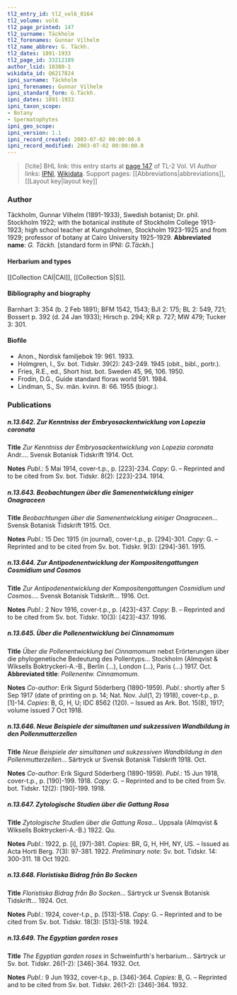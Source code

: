 ```yaml
---
tl2_entry_id: tl2_vol6_0164
tl2_volume: vol6
tl2_page_printed: 147
tl2_surname: Täckholm
tl2_forenames: Gunnar Vilhelm
tl2_name_abbrev: G. Täckh.
tl2_dates: 1891-1933
tl2_page_id: 33212189
author_lsid: 10380-1
wikidata_id: Q6217824
ipni_surname: Täckholm
ipni_forenames: Gunnar Vilhelm
ipni_standard_form: G.Täckh.
ipni_dates: 1891-1933
ipni_taxon_scope: 
- Botany
- Spermatophytes
ipni_geo_scope: 
ipni_version: 1.1
ipni_record_created: 2003-07-02 00:00:00.0
ipni_record_modified: 2003-07-02 00:00:00.0
---
```


> [!cite] BHL link: this entry starts at [page 147](https://www.biodiversitylibrary.org/page/33212189) of TL-2 Vol. VI
> Author links: [IPNI](https://www.ipni.org/a/10380-1), [Wikidata](https://www.wikidata.org/wiki/Q6217824). Support pages: [[Abbreviations|abbreviations]], [[Layout key|layout key]]

### Author

Täckholm, Gunnar Vilhelm (1891-1933), Swedish botanist; Dr. phil. Stockholm 1922; with the botanical institute of Stockholm College 1913-1923; high school teacher at Kungsholmen, Stockholm 1923-1925 and from 1929; professor of botany at Cairo University 1925-1929. 
**Abbreviated name**: *G. Täckh.* \[standard form in IPNI: *G.Täckh.*\]

#### Herbarium and types

[[Collection CAI|CAI]], [[Collection S|S]].

#### Bibliography and biography

Barnhart 3: 354 (b. 2 Feb 1891); BFM 1542, 1543; BJI 2: 175; BL 2: 549, 721; Bossert p. 392 (d. 24 Jan 1933); Hirsch p. 294; KR p. 727; MW 479; Tucker 3: 301.

#### Biofile

- Anon., Nordisk familjebok 19: 961. 1933.
- Holmgren, I., Sv. bot. Tidskr. 39(2): 243-249. 1945 (obit., bibl., portr.).
- Fries, R.E., ed., Short hist. bot. Sweden 45, 96, 106. 1950.
- Frodin, D.G., Guide standard floras world 591. 1984.
- Lindman, S., Sv. män. kvinn. 8: 66. 1955 (biogr.).

### Publications

##### n.13.642. Zur Kenntniss der Embryosackentwicklung von Lopezia coronata

**Title**
*Zur Kenntniss der Embryosackentwicklung von Lopezia coronata* Andr.... Svensk Botanisk Tidskrift 1914. Oct.

**Notes**
*Publ*.: 5 Mai 1914, cover-t.p., p. \[223\]-234. *Copy*: G. – Reprinted and to be cited from Sv. bot. Tidskr. 8(2): \[223\]-234. 1914.

##### n.13.643. Beobachtungen über die Samenentwicklung einiger Onagraceen

**Title**
*Beobachtungen über die Samenentwicklung einiger Onagraceen*... Svensk Botanisk Tidskrift 1915. Oct.

**Notes**
*Publ*.: 15 Dec 1915 (in journal), cover-t.p., p. \[294\]-301. *Copy*: G. – Reprinted and to be cited from Sv. bot. Tidskr. 9(3): \[294\]-361. 1915.

##### n.13.644. Zur Antipodenentwicklung der Kompositengattungen Cosmidium und Cosmos

**Title**
*Zur Antipodenentwicklung der Kompositengattungen Cosmidium und Cosmos*.... Svensk Botanisk Tidskrift... 1916. Oct.

**Notes**
*Publ*.: 2 Nov 1916, cover-t.p., p. \[423\]-437. *Copy*: B. – Reprinted and to be cited from Sv. bot. Tidskr. 10(3): \[423\]-437. 1916.

##### n.13.645. Über die Pollenentwicklung bei Cinnamomum

**Title**
*Über die Pollenentwicklung bei Cinnamomum* nebst Erörterungen über die phylogenetische Bedeutung des Pollentyps... Stockholm (Almqvist & Wiksells Boktryckeri-A.-B., Berlin (...), London (...), Paris (...) 1917. Oct.
**Abbreviated title**: *Pollenentw. Cinnamomum*.

**Notes**
*Co-author*: Erik Sigurd Söderberg (1890-1959).
*Publ*.: shortly after 5 Sep 1917 (date of printing on p. 14; Nat. Nov. Jul(1, 2) 1918), cover-t.p., p. \[1\]-14. *Copies*: B, G, H, U; IDC 8562 (120). – Issued as Ark. Bot. 15(8), 1917; volume issued 7 Oct 1918.

##### n.13.646. Neue Beispiele der simultanen und sukzessiven Wandbildung in den Pollenmutterzellen

**Title**
*Neue Beispiele der simultanen und sukzessiven Wandbildung in den Pollenmutterzellen*... Särtryck ur Svensk Botanisk Tidskrift 1918. Oct.

**Notes**
*Co-author*: Erik Sigurd Söderberg (1890-1959).
*Publ*.: 15 Jun 1918, cover-t.p., p. \[190\]-199. 1918. *Copy*: G. – Reprinted and to be cited from Sv. bot. Tidskr. 12(2): \[190\]-199. 1918.

##### n.13.647. Zytologische Studien über die Gattung Rosa

**Title**
*Zytologische Studien über die Gattung Rosa*... Uppsala (Almqvist & Wiksells Boktryckeri-A.-B.) 1922. Qu.

**Notes**
*Publ*.: 1922, p. \[i\], \[97\]-381. *Copies*: BR, G, H, HH, NY, US. – Issued as Acta Horti Berg. 7(3): 97-381. 1922.
*Preliminary note*: Sv. bot. Tidskr. 14: 300-311. 18 Oct 1920.

##### n.13.648. Floristiska Bidrag från Bo Socken

**Title**
*Floristiska Bidrag från Bo Socken*... Särtryck ur Svensk Botanisk Tidskrift... 1924. Oct.

**Notes**
*Publ*.: 1924, cover-t.p., p. \[513\]-518. *Copy*: G. – Reprinted and to be cited from Sv. bot. Tidskr. 18(3): \[513\]-518. 1924.

##### n.13.649. The Egyptian garden roses

**Title**
*The Egyptian garden roses* in Schweinfurth's herbarium... Särtryck ur Sv. bot. Tidskr. 26(1-2): \[346\]-364. 1932. Oct.

**Notes**
*Publ*.: 9 Jun 1932, cover-t.p., p. \[346\]-364. *Copies*: B, G. – Reprinted and to be cited from Sv. bot. Tidskr. 26(1-2): \[346\]-364. 1932.

